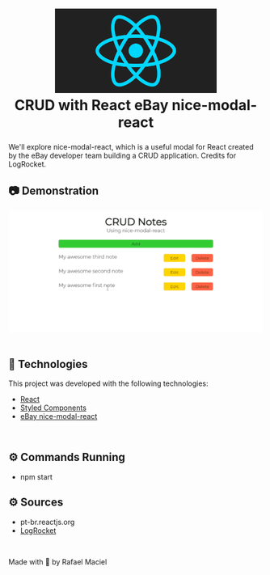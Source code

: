 <h1 align="center">
  <img alt="" title="ReactJS_App" src=".github/demostration_aplication_0.gif" width="320px" />
  <br>
 CRUD with React eBay nice-modal-react
</h1>

<h3 align="justify">

</h3>
We'll explore nice-modal-react, which is a useful modal for React created by the eBay developer team building a CRUD application. Credits for LogRocket.
<br>

## 📷 Demonstration

<div align="center" >
<h4 align="left"></h4>
  <img src=".github/demostration_aplication_1.gif">
</div>
<br>

## 🚀 Technologies

This project was developed with the following technologies:

- [React](https://reactjs.org/)
- [Styled Components](https://styled-components.com/)
- [eBay nice-modal-react](https://github.com/eBay/nice-modal-react)

<br>

## ⚙ Commands Running
- npm start

## ⚙ Sources
- pt-br.reactjs.org
- [LogRocket](https://blog.logrocket.com/improve-modal-management-react-nice-modal-react/)

<br>

Made with 💜 by Rafael Maciel
